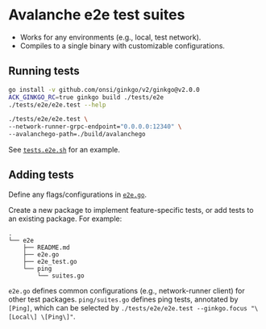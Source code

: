 # Avalanche e2e test suites

- Works for any environments (e.g., local, test network).
- Compiles to a single binary with customizable configurations.

## Running tests

```bash
go install -v github.com/onsi/ginkgo/v2/ginkgo@v2.0.0
ACK_GINKGO_RC=true ginkgo build ./tests/e2e
./tests/e2e/e2e.test --help

./tests/e2e/e2e.test \
--network-runner-grpc-endpoint="0.0.0.0:12340" \
--avalanchego-path=./build/avalanchego
```

See [`tests.e2e.sh`](../../scripts/tests.e2e.sh) for an example.

## Adding tests

Define any flags/configurations in [`e2e.go`](./e2e.go).

Create a new package to implement feature-specific tests, or add tests to an existing package. For example:

```
.
└── e2e
    ├── README.md
    ├── e2e.go
    ├── e2e_test.go
    └── ping
        └── suites.go
```

`e2e.go` defines common configurations (e.g., network-runner client) for other test packages. `ping/suites.go` defines ping tests, annotated by `[Ping]`, which can be selected by `./tests/e2e/e2e.test --ginkgo.focus "\[Local\] \[Ping\]"`.
